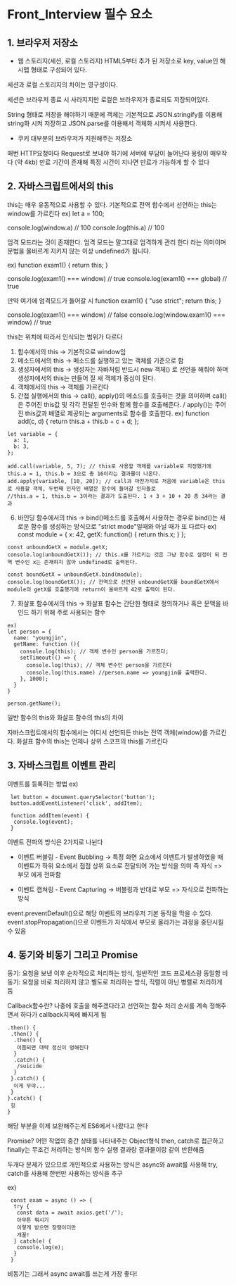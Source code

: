# Front_Interview 필수 요소

## 1. 브라우저 저장소

 - 웹 스토리지(세션, 로컬 스토리지)
  HTML5부터 추가 된 저장소로 key, value인 해시맵 형태로 구성되어 있다.
  
  세션과 로컬 스토리지의 차이는 영구성이다.
  
  세션은 브라우저 종료 시 사라지지만
  로컬은 브라우저가 종료되도 저장되어있다.
  
  String 형태로 저장을 해야하기 때문에 객체는 기본적으로 JSON.stringify를 이용해 string화 시켜 저장하고
  JSON.parse를 이용해서 객체화 시켜서 사용한다.
 
 
 - 쿠키
  대부분의 브라우저가 지원해주는 저장소
  
  매번 HTTP요청마다 Request로 보내야 하기에 서버에 부담이 늘어난다
  용량이 매우작다 (약 4kb)
  만료 기간이 존재해 특정 시간이 지나면 만료가 가능하게 할 수 있다



## 2. 자바스크립트에서의 this
  
  this는 매우 유동적으로 사용할 수 있다.
  기본적으로 전역 함수에서 선언하는 this는 window를 가르킨다
  ex)
  let a = 100;

  console.log(window.a) // 100
  console.log(this.a) // 100

  엄격 모드라는 것이 존재한다. 엄격 모드는 말그대로 엄격하게 관리 한다 라는 의미이며
  문법을 올바르게 지키지 않는 이상 undefined가 됩니다.
  
  ex)
  function exam1() {
   return this;
  }
  
  console.log(exam1() === window) // true
  console.log(exam1() === global) // true
  
  만약 여기에 엄격모드가 들어갈 시
  function exam1() {
    "use strict";
    return this;
  }
  
  console.log(exam1() === window) // false
  console.log(window.exam1() === window) // true
  
  this는 위치에 따라서 인식되는 범위가 다르다
  1. 함수에서의 this -> 기본적으로 window임
  2. 메소드에서의 this -> 메소드를 실행하고 있는 객체를 기준으로 함
  3. 생성자에서의 this -> 생성자는 자바처럼 반드시 new 객체() 로 선언을 해줘야 하며 생성자에서의 this는 만들어 질 새 객체가 중심이 된다.
  4. 객체에서의 this -> 객체를 가르킨다
  5. 간접 실행에서의 this -> call(), apply()의 메소드를 호출하는 것을 의미하며 call()은 주어진 this값 및 각각 전달된 인수와 함께 함수를 호출해준다.
     / apply()는 주어진 this값과 배열로 제공되는 arguments로 함수를 호출한다.
    ex)
    function add(c, d) {
      return this.a + this.b + c + d;
    };
    
    let variable = {
      a: 1,
      b: 3,
    };
    
    add.call(variable, 5, 7); // this로 사용할 객체를 variable로 지정했기에 this.a = 1, this.b = 3으로 총 16이라는 결과물이 나온다.
    add.apply(variable, [10, 20]); // call과 마찬가지로 처음에 variable은 this로 사용할 객체, 두번째 인자인 배열은 함수에 들어갈 인자들로
    //this.a = 1, this.b = 3이라는 결과가 도출된다. 1 + 3 + 10 + 20 총 34라는 결과
    
  6. 바인딩 함수에서의 this -> bind()메소드를 호출해서 사용하는 경우로 bind()는 새로운 함수를 생성하는 방식으로 "strict mode"일때와 아닐 때가 또 다르다
    ex)
    const module = {
      x: 42,
      getX: function() {
        return this.x;
      }
    };
    
    const unboundGetX = module.getX;
    console.log(unboundGetX()); // this.x를 가르키는 것은 그냥 함수로 설정이 되 전역 변수인 x는 존재하지 않아 undefined로 출력된다.
    
    const boundGetX = unboundGetX.bind(module);
    console.log(boundGetX()); // 전역으로 선언된 unboundGetX를 boundGetX에서 module의 getX를 호출했기에 return이 올바르게 42로 출력이 된다.
    
  7. 화살표 함수에서의 this -> 화살표 함수는 간단한 형태로 정의하거나 혹은 문맥을 바인드 하기 위해 주로 사용되는 함수
  
    ex)
    let person = {
      name: "youngjin",
      getName: function (){
        console.log(this); // 객체 변수인 person을 가르친다;
        setTimeout(() => {
          console.log(this); // 객체 변수인 person을 가르친다
          console.log(this.name) //person.name => youngjin를 출력한다.
        }, 1000);
      }
    }
    
    person.getName();
 
   일반 함수의 this와 화살표 함수의 this의 차이
   
   자바스크립트에서의 함수에서는 어디서 선언되든 this는 전역 객체(window)를 가르킨다.
   화살표 함수의 this는 언제나 상위 스코프의 this를 가르킨다
 


## 3. 자바스크립트 이벤트 관리
 이벤트를 등록하는 방법
 ex)
 ```
  let button = document.querySelector('button');
  button.addEventListener('click', addItem);

  function addItem(event) {
   console.log(event);
  }
 ```

 이벤트 전파의 방식은 2가지로 나뉜다
  - 이벤트 버블링 - Event Bubbling -> 특정 화면 요소에서 이벤트가 발생하였을 때 이벤트가 하위 요소에서 점점 상위 요소로 전달되어 가는 방식을 의미 즉 자식 => 부모 에게 전파함
  
  - 이벤트 캡쳐링 - Event Capturing -> 버블링과 반대로 부모 => 자식으로 전파하는 방식
  
  event.preventDefault()으로 해당 이벤트의 브라우저 기본 동작을 막을 수 있다.
  event.stopPropagation()으로 이벤트가 자식에서 부모로 올라가는 과정을 중단시킬 수 있음
  
## 4. 동기와 비동기 그리고 Promise
 동기: 요청을 보낸 이후 순차적으로 처리하는 방식, 일반적인 코드 프로세스랑 동일함
 비동기: 요청을 바로 처리하지 않고 별도로 처리하는 방식, 직렬이 아닌 병렬로 처리하게 둠
 
 Callback함수란?
  나중에 호출을 해주겠다라고 선언하는 함수
  처리 순서를 계속 정해주면서 하다가 callback지옥에 빠지게 됨
  ```
  .then() {
   .then() {
    .then() {
     이쯤되면 대략 정신이 멍해진다
    }
    .catch() {
     /suicide
    }
   }.catch() {
    이게 무야...
   }
  }.catch() {
   힝
  }
  ```
  해당 부분을 이제 보완해주는게 ES6에서 나왔다고 한다
  
  Promise?
   어떤 작업의 중간 상태를 나타내주는 Object형식
   then, catch로 접근하고 finally는 무조건 처리하는 방식의 함수
   실행 결과랑 결과물이랑 같이 반환해줌
   
  두개다 문제가 있으므로 개인적으로 사용하는 방식은 async와 await를 사용해
  try, catch를 사용해 한번만 사용하는 방식을 추구
  
  ex)
   ```
    const exam = async () => {
     try {
      const data = await axios.get('/');
      아무튼 뭐시기
      이렇게 받으면 장땡이더만
      개꿀!
     } catch(e) {
      console.log(e);
     }
    }
   ```
 
 비동기는 그래서 async await를 쓰는게 가장 좋다!
 
